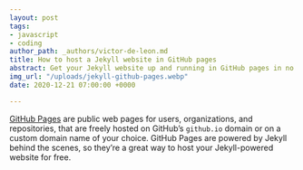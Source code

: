 ```yaml
---
layout: post
tags:
- javascript
- coding
author_path: _authors/victor-de-leon.md
title: How to host a Jekyll website in GitHub pages
abstract: Get your Jekyll website up and running in GitHub pages in no time.
img_url: "/uploads/jekyll-github-pages.webp"
date: 2020-12-21 07:00:00 +0000

---
```

[GitHub Pages](https://pages.github.com/) are public web pages for users, organizations, and repositories, that are freely hosted on GitHub’s `github.io` domain or on a custom domain name of your choice. GitHub Pages are powered by Jekyll behind the scenes, so they’re a great way to host your Jekyll-powered website for free.